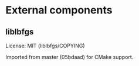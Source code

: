 # External components

## liblbfgs

License: MIT (liblbfgs/COPYING)

Imported from master (05bdaad) for CMake support.

